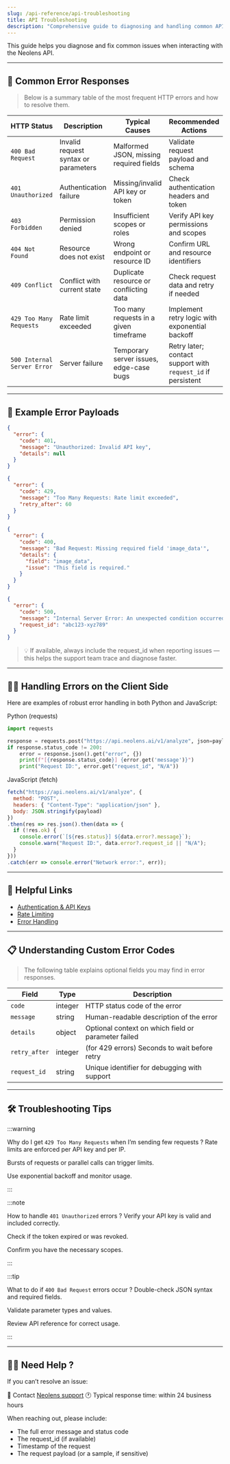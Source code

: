 ```yaml
---
slug: /api-reference/api-troubleshooting
title: API Troubleshooting
description: "Comprehensive guide to diagnosing and handling common API errors in Neolens, including status codes, example payloads, client-side handling, and troubleshooting tips."
---
```


This guide helps you diagnose and fix common issues when interacting with the Neolens API.

---

## 🧾 Common Error Responses

> Below is a summary table of the most frequent HTTP errors and how to resolve them.

| HTTP Status                 | Description                          | Typical Causes                          | Recommended Actions                                          |
|-----------------------------|--------------------------------------|-----------------------------------------|--------------------------------------------------------------|
| `400 Bad Request`           | Invalid request syntax or parameters | Malformed JSON, missing required fields | Validate request payload and schema                          |
| `401 Unauthorized`          | Authentication failure               | Missing/invalid API key or token        | Check authentication headers and token                       |
| `403 Forbidden`             | Permission denied                    | Insufficient scopes or roles            | Verify API key permissions and scopes                        |
| `404 Not Found`             | Resource does not exist              | Wrong endpoint or resource ID           | Confirm URL and resource identifiers                         |
| `409 Conflict`              | Conflict with current state          | Duplicate resource or conflicting data  | Check request data and retry if needed                       |
| `429 Too Many Requests`     | Rate limit exceeded                  | Too many requests in a given timeframe  | Implement retry logic with exponential backoff               |
| `500 Internal Server Error` | Server failure                       | Temporary server issues, edge-case bugs | Retry later; contact support with `request_id` if persistent |

---

## 🧪 Example Error Payloads

```json
{
  "error": {
    "code": 401,
    "message": "Unauthorized: Invalid API key",
    "details": null
  }
}
```

```json
{
  "error": {
    "code": 429,
    "message": "Too Many Requests: Rate limit exceeded",
    "retry_after": 60
  }
}
```

```json
{
  "error": {
    "code": 400,
    "message": "Bad Request: Missing required field 'image_data'",
    "details": {
      "field": "image_data",
      "issue": "This field is required."
    }
  }
}
```

```json
{
  "error": {
    "code": 500,
    "message": "Internal Server Error: An unexpected condition occurred.",
    "request_id": "abc123-xyz789"
  }
}
```

> 💡 If available, always include the request_id when reporting issues — this helps the support team trace and diagnose faster.

---

## 🧑‍💻 Handling Errors on the Client Side

Here are examples of robust error handling in both Python and JavaScript:

Python (requests)

```py
import requests

response = requests.post("https://api.neolens.ai/v1/analyze", json=payload)
if response.status_code != 200:
    error = response.json().get("error", {})
    print(f"[{response.status_code}] {error.get('message')}")
    print("Request ID:", error.get("request_id", "N/A"))
```

JavaScript (fetch)

```js
fetch("https://api.neolens.ai/v1/analyze", {
  method: "POST",
  headers: { "Content-Type": "application/json" },
  body: JSON.stringify(payload)
})
.then(res => res.json().then(data => {
  if (!res.ok) {
    console.error(`[${res.status}] ${data.error?.message}`);
    console.warn("Request ID:", data.error?.request_id || "N/A");
  }
}))
.catch(err => console.error("Network error:", err));
```

---

## 🔗 Helpful Links

- [Authentication & API Keys](../getting-started/authentication)
- [Rate Limiting](../getting-started/rate-limiting)
- [Error Handling](./error-handling)

---

## 📋 Understanding Custom Error Codes

> The following table explains optional fields you may find in error responses.

| Field         | Type    | Description                                         |
| ------------- | ------- | --------------------------------------------------- |
| `code`        | integer | HTTP status code of the error                       |
| `message`     | string  | Human-readable description of the error             |
| `details`     | object  | Optional context on which field or parameter failed |
| `retry_after` | integer | (for 429 errors) Seconds to wait before retry       |
| `request_id`  | string  | Unique identifier for debugging with support        |

---

## 🛠️ Troubleshooting Tips

:::warning

Why do I get `429 Too Many Requests` when I’m sending few requests ?
Rate limits are enforced per API key and per IP.

Bursts of requests or parallel calls can trigger limits.

Use exponential backoff and monitor usage.

:::

:::note

How to handle `401 Unauthorized` errors ?
Verify your API key is valid and included correctly.

Check if the token expired or was revoked.

Confirm you have the necessary scopes.

:::

:::tip

What to do if `400 Bad Request` errors occur ?
Double-check JSON syntax and required fields.

Validate parameter types and values.

Review API reference for correct usage.

:::

---

## 🧑‍💼 Need Help ?

If you can’t resolve an issue:

📧 Contact [Neolens support](mailto:support@neolens.ai)
🕐 Typical response time: within 24 business hours

When reaching out, please include:

- The full error message and status code
- The request_id (if available)
- Timestamp of the request
- The request payload (or a sample, if sensitive)
